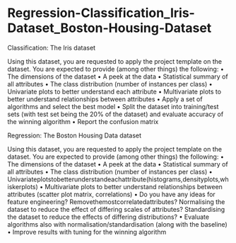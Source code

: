 # Regression-Classification_Iris-Dataset_Boston-Housing-Dataset

Classification: The Iris dataset

Using this dataset, you are requested to apply the project template on the dataset. You are expected to provide (among other things) the following:
• The dimensions of the dataset
• A peek at the data
• Statistical summary of all attributes
• The class distribution (number of instances per class)
• Univariate plots to better understand each attribute
• Multivariate plots to better understand relationships between attributes
• Apply a set of algorithms and select the best model
• Split the dataset into training/test sets (with test set being the 20% of the dataset) and evaluate
accuracy of the winning algorithm
• Report the confusion matrix

Regression: The Boston Housing Data dataset

Using this dataset, you are requested to apply the project template on the dataset. You are expected to provide (among other things) the following:
• The dimensions of the dataset
• A peek at the data
• Statistical summary of all attributes
• The class distribution (number of instances per class)
• Univariateplotstobetterunderstandeachattribute(histograms,densityplots,whiskerplots)
• Multivariate plots to better understand relationships between attributes (scatter plot matrix,
correlations)
• Do you have any ideas for feature engineering?
    Removethemostcorrelatedattributes?
    Normalising the dataset to reduce the effect of differing scales of attributes? 
    Standardising the dataset to reduce the effects of differing distributions?
• Evaluate algorithms also with normalisation/standardisation (along with the baseline)
• Improve results with tuning for the winning algorithm
